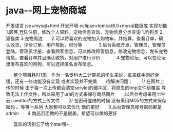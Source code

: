 # java--网上宠物商城
开发语言 jsp+mysql+html
开发环境 eclipse+tomcat8.0+mysql数据库
实现功能1.顾客,登陆注册，修改个人资料，宠物信息查询，宠物信息分类查询 1.狗狗类 2.猫猫类 3.宠物周边
       
       2.可以将喜欢的宠物加入购物车，并结算，查看订单，确认收货，评价订单，用户帮助，积分等
       
       3.后台系统开发，管理员，管理员登陆，管理员注册，查看顾客信息，可以修改顾客信息，修改宠物信息，发布宠物信息，查看订单并且确认收货，对用户进行评价
       
       4.宠物论坛，可以在论坛里发布喜欢的狗狗，可以选择匿名发布信息。
       
       整个项目耗时1周，作为一名专科大二计算机的学生来说，拿来练手刚好合适，还有一些功能没有实现 或者实现并不完美
       待解决问题：
       1/ 在图片上传的时候 由于每一次上传都会清空servlet的缓冲区，将原生的tmp文件给覆盖 导致无法上传文件，所以采用了url的方式来保存商品图片
       ,以后会考虑采用七牛云+ueditor的方式上传文件
       2/ 在密码登陆的时候 没有采用MD5的方式来保存密码 。等等一系列 大家都可以去优化 做的更好
       3.后台管理员账号密码都是admin
       4.商品页面做的不是很美，希望可以做的更好
       
       喜欢的话别忘了给个star哦~

